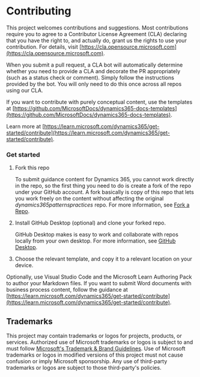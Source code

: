# Contributing

This project welcomes contributions and suggestions. Most contributions require you to agree to a
Contributor License Agreement (CLA) declaring that you have the right to, and actually do, grant us
the rights to use your contribution. For details, visit [https://cla.opensource.microsoft.com](https://cla.opensource.microsoft.com).

When you submit a pull request, a CLA bot will automatically determine whether you need to provide
a CLA and decorate the PR appropriately (such as a status check or comment). Simply follow the instructions provided by the bot. You will only need to do this once across all repos using our CLA.

If you want to contribute with purely conceptual content, use the templates at [https://github.com/MicrosoftDocs/dynamics365-docs-templates](https://github.com/MicrosoftDocs/dynamics365-docs-templates).

Learn more at [https://learn.microsoft.com/dynamics365/get-started/contribute](https://learn.microsoft.com/dynamics365/get-started/contribute).  

### Get started

1. Fork this repo

   To submit guidance content for Dynamics 365, you cannot work directly in the repo, so the first thing you need to do is create a fork of the repo under your GitHub account. A fork basically is copy of this repo that lets you work freely on the content without affecting the original *dynamics365patternspractices* repo. For more information, see [Fork a Repo](https://help.github.com/articles/fork-a-repo/).

2. Install GitHub Desktop (optional) and clone your forked repo.

    GitHub Desktop makes is easy to work and collaborate with repos locally from your own desktop. For more information, see [GitHub Desktop](https://desktop.github.com/).  

3. Choose the relevant template, and copy it to a relevant location on your device. 

  Optionally, use Visual Studio Code and the Microsoft Learn Authoring Pack to author your Markdown files. If you want to submit Word documents with business process content, follow the guidance at [https://learn.microsoft.com/dynamics365/get-started/contribute](https://learn.microsoft.com/dynamics365/get-started/contribute). 

## Trademarks

This project may contain trademarks or logos for projects, products, or services. Authorized use of Microsoft trademarks or logos is subject to and must follow [Microsoft's Trademark & Brand Guidelines](https://www.microsoft.com/en-us/legal/intellectualproperty/trademarks/usage/general).
Use of Microsoft trademarks or logos in modified versions of this project must not cause confusion or imply Microsoft sponsorship.
Any use of third-party trademarks or logos are subject to those third-party's policies.

